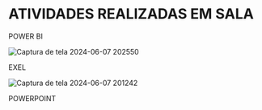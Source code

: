 # ATIVIDADES REALIZADAS EM SALA


POWER BI

![Captura de tela 2024-06-07 202550](https://github.com/isa20lopes/Apresen/assets/163484630/74a5dab2-1561-4776-a68c-61e8a7215097)

EXEL 

![Captura de tela 2024-06-07 201242](https://github.com/isa20lopes/Apresen/assets/163484630/5a0b5c75-2b86-41e5-8e05-44605c9de502)

POWERPOINT 




